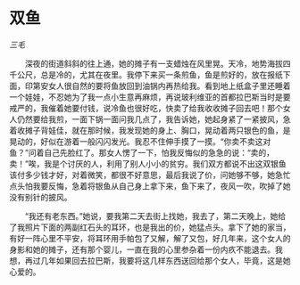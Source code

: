 # 双鱼

*三毛*

　　深夜的街道斜斜的往上通，她的摊子有一支蜡烛在风里晃。天冷，地势海拔四千公尺，总是冷的，尤其在夜里。我停下来买一条煎鱼，鱼是煎好的，放在报纸下面，印第安女人很自然的要将鱼放回到油锅内再热给我。看到地上纸盒子里还睡着一个娃娃，不忍她为了我一点小生意再麻烦，再说玻利维亚的首都拉巴斯当时是要戒严的，我催着她要付钱，说冷鱼也很好吃，快卖了给我收收摊子回去吧！那个女人仍然要给我煎，一面下锅一面问我几点了，我告诉她，她起身紧了一紧披风，急着收摊子背娃佳，就在那时候，我发现她的身上、胸口，晃动着两只银色的鱼，是晃动的，好似在游着一般闪闪发光。我忍不住伸手摸了一摸。“你卖不卖这对鱼？”问着自己先脸红了。那女人愣了一下，怕我反悔似的急急的说：“卖的，卖！”唉，我是个讨厌的人，利用了别人小小的贫穷。我们双方都说不出这双银鱼该付多少钱才好，对着微笑，都很不好意思，最后我说了价，问她够不够，她急忙点头怕我要反悔，急着将银鱼从自己身上拿下来，鱼下来了，夜风一吹，吹掉了她没有别针的披风。

　　“我还有老东西。”她说，要我第二天去街上找她，我去了，第二天晚上，她给了我照片下面的两副红石头的耳环，也是我出的价，她猛点头。拿下了她的家当，有好一阵心里不平安，将耳环用手帕包了又解，解了又包，好几年来，这个女人的身影和她的摊子，还有那个婴儿，一直在我的心里参杂着一份内疚不能退去。我想，再过几年如果回去拉巴斯，我要将这几样东西送回给那个女人，毕竟，这是她心爱的。